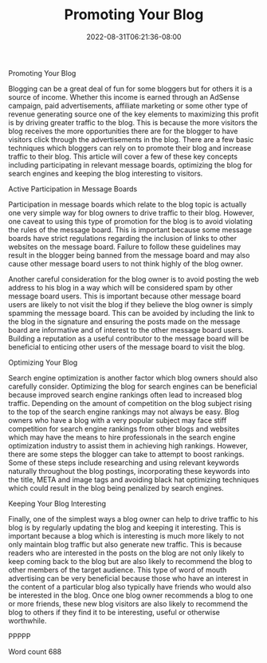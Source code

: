 ﻿---
title: "Promoting Your Blog"
date: 2022-08-31T06:21:36-08:00
description: "TXT Tips for Web Success"
featured_image: "/images/TXT.jpg"
tags: ["TXT"]
---

Promoting Your Blog

Blogging can be a great deal of fun for some bloggers but for others it is a source of income. Whether this income is earned through an AdSense campaign, paid advertisements, affiliate marketing or some other type of revenue generating source one of the key elements to maximizing this profit is by driving greater traffic to the blog. This is because the more visitors the blog receives the more opportunities there are for the blogger to have visitors click through the advertisements in the blog. There are a few basic techniques which bloggers can rely on to promote their blog and increase traffic to their blog. This article will cover a few of these key concepts including participating in relevant message boards, optimizing the blog for search engines and keeping the blog interesting to visitors. 

Active Participation in Message Boards

Participation in message boards which relate to the blog topic is actually one very simple way for blog owners to drive traffic to their blog. However, one caveat to using this type of promotion for the blog is to avoid violating the rules of the message board. This is important because some message boards have strict regulations regarding the inclusion of links to other websites on the message board. Failure to follow these guidelines may result in the blogger being banned from the message board and may also cause other message board users to not think highly of the blog owner.

Another careful consideration for the blog owner is to avoid posting the web address to his blog in a way which will be considered spam by other message board users. This is important because other message board users are likely to not visit the blog if they believe the blog owner is simply spamming the message board. This can be avoided by including the link to the blog in the signature and ensuring the posts made on the message board are informative and of interest to the other message board users. Building a reputation as a useful contributor to the message board will be beneficial to enticing other users of the message board to visit the blog. 

Optimizing Your Blog

Search engine optimization is another factor which blog owners should also carefully consider. Optimizing the blog for search engines can be beneficial because improved search engine rankings often lead to increased blog traffic. Depending on the amount of competition on the blog subject rising to the top of the search engine rankings may not always be easy. Blog owners who have a blog with a very popular subject may face stiff competition for search engine rankings from other blogs and websites which may have the means to hire professionals in the search engine optimization industry to assist them in achieving high rankings. However, there are some steps the blogger can take to attempt to boost rankings. Some of these steps include researching and using relevant keywords naturally throughout the blog postings, incorporating these keywords into the title, META and image tags and avoiding black hat optimizing techniques which could result in the blog being penalized by search engines. 

Keeping Your Blog Interesting

Finally, one of the simplest ways a blog owner can help to drive traffic to his blog is by regularly updating the blog and keeping it interesting. This is important because a blog which is interesting is much more likely to not only maintain blog traffic but also generate new traffic. This is because readers who are interested in the posts on the blog are not only likely to keep coming back to the blog but are also likely to recommend the blog to other members of the target audience. This type of word of mouth advertising can be very beneficial because those who have an interest in the content of a particular blog also typically have friends who would also be interested in the blog. Once one blog owner recommends a blog to one or more friends, these new blog visitors are also likely to recommend the blog to others if they find it to be interesting, useful or otherwise worthwhile. 

PPPPP

Word count 688


